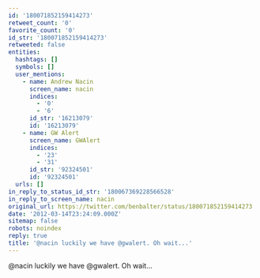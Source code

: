 ```yaml
---
id: '180071852159414273'
retweet_count: '0'
favorite_count: '0'
id_str: '180071852159414273'
retweeted: false
entities:
  hashtags: []
  symbols: []
  user_mentions:
    - name: Andrew Nacin
      screen_name: nacin
      indices:
        - '0'
        - '6'
      id_str: '16213079'
      id: '16213079'
    - name: GW Alert
      screen_name: GWAlert
      indices:
        - '23'
        - '31'
      id_str: '92324501'
      id: '92324501'
  urls: []
in_reply_to_status_id_str: '180067369228566528'
in_reply_to_screen_name: nacin
original_url: https://twitter.com/benbalter/status/180071852159414273
date: '2012-03-14T23:24:09.000Z'
sitemap: false
robots: noindex
reply: true
title: '@nacin luckily we have @gwalert. Oh wait...'
---
```


@nacin luckily we have @gwalert. Oh wait...